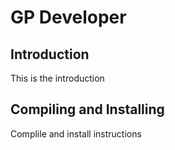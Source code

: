 GP Developer
============

Introduction
------------

This is the introduction

Compiling and Installing
------------------------

Complile and install instructions
